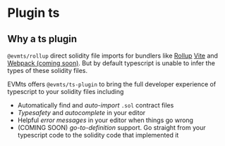 # Plugin ts

## Why a ts plugin

`@evmts/rollup` direct solidity file imports for bundlers like [Rollup](./rollup.md) [Vite](./vite.md) and [Webpack (coming soon)](./webpack.md). But by default typescript is unable to infer the types of these solidity files.

EVMts offers `@evmts/ts-plugin` to bring the full developer experience of typescript to your solidity files including

- Automatically find and _auto-import_ `.sol` contract files
- _Typesafety_ and _autocomplete_ in your editor
- Helpful _error messages_ in your editor when things go wrong
- (COMING SOON) _go-to-definition_ support. Go straight from your typescript code to the solidity code that implemented it
